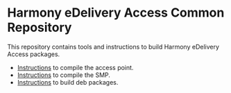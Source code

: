 # Harmony eDelivery Access Common Repository

This repository contains tools and instructions to build Harmony eDelivery Access packages.

* [Instructions](harmony-access-point/Readme.md) to compile the access point.
* [Instructions](harmony-smp/Readme.md) to compile the SMP.
* [Instructions](Build.md) to build deb packages.